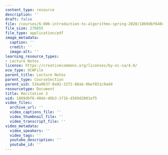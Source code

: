 ```yaml
---
content_type: resource
description: ''
draft: false
file: /courses/6-006-introduction-to-algorithms-spring-2020/1869dbf640ded6b31f1bd369d2001ef5_MIT6_006S20_r03.pdf
file_size: 276655
file_type: application/pdf
image_metadata:
  caption: ''
  credit: ''
  image-alt: ''
learning_resource_types:
- Lecture Notes
license: https://creativecommons.org/licenses/by-nc-sa/4.0/
ocw_type: OCWFile
parent_title: Lecture Notes
parent_type: CourseSection
parent_uid: 51ba9637-0a92-32f2-88ab-0bef851c9ad4
resourcetype: Document
title: Recitation 3
uid: 1869dbf6-40de-d6b3-1f1b-d369d2001ef5
video_files:
  archive_url: ''
  video_captions_file: ''
  video_thumbnail_file: ''
  video_transcript_file: ''
video_metadata:
  video_speakers: ''
  video_tags: ''
  youtube_description: ''
  youtube_id: ''
---
```

